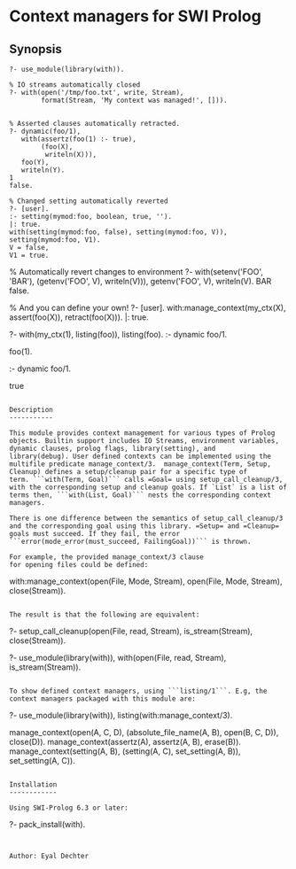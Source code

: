 Context managers for SWI Prolog
===============================

Synopsis 
--------

```
?- use_module(library(with)). 

% IO streams automatically closed
?- with(open('/tmp/foo.txt', write, Stream), 
        format(Stream, 'My context was managed!', [])).


% Asserted clauses automatically retracted.
?- dynamic(foo/1),
   with(assertz(foo(1) :- true),
        (foo(X),
         writeln(X))),        
   foo(Y),
   writeln(Y).   
1
false.

% Changed setting automatically reverted
?- [user].
:- setting(mymod:foo, boolean, true, '').
|: true.
with(setting(mymod:foo, false), setting(mymod:foo, V)), setting(mymod:foo, V1). 
V = false,
V1 = true.

```

% Automatically revert changes to environment
?- with(setenv('FOO', 'BAR'), 
       (getenv('FOO', V),
        writeln(V))),
   getenv('FOO', V),
   writeln(V).
BAR
false.

% And you can define your own!
?- [user].
with:manage_context(my_ctx(X), assert(foo(X)), retract(foo(X))).
|: true.

?- with(my_ctx(1), listing(foo)), listing(foo). 
:- dynamic foo/1.

foo(1).

:- dynamic foo/1.

true
```

Description
-----------

This module provides context management for various types of Prolog
objects. Builtin support includes IO Streams, environment variables,
dynamic clauses, prolog flags, library(setting), and
library(debug). User defined contexts can be implemented using the
multifile predicate manage_context/3.  manage_context(Term, Setup,
Cleanup) defines a setup/cleanup pair for a specific type of
term. ```with(Term, Goal)``` calls =Goal= using setup_call_cleanup/3,
with the corresponding setup and cleanup goals. If `List` is a list of
terms then, ```with(List, Goal)``` nests the corresponding context
managers.

There is one difference between the semantics of setup_call_cleanup/3
and the corresponding goal using this library. =Setup= and =Cleanup=
goals must succeed. If they fail, the error
```error(mode_error(must_succeed, FailingGoal))``` is thrown.

For example, the provided manage_context/3 clause
for opening files could be defined:

```
with:manage_context(open(File, Mode, Stream), 
                    open(File, Mode, Stream), 
                    close(Stream)).

```

The result is that the following are equivalent: 

```
?- setup_call_cleanup(open(File, read, Stream), 
   is_stream(Stream), 
   close(Stream)). 

?- use_module(library(with)), 
   with(open(File, read, Stream), 
        is_stream(Stream)).
```

To show defined context managers, using ```listing/1```. E.g, the
context managers packaged with this module are:

```
?- use_module(library(with)), listing(with:manage_context/3).

manage_context(open(A, C, D),  (absolute_file_name(A, B), open(B, C, D)), close(D)).
manage_context(assertz(A), assertz(A, B), erase(B)).
manage_context(setting(A, B),  (setting(A, C), set_setting(A, B)), set_setting(A, C)).

```

Installation
------------

Using SWI-Prolog 6.3 or later:

```
?- pack_install(with).

```


Author: Eyal Dechter 
